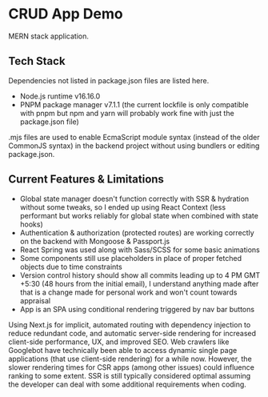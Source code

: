 # CRUD App Demo

MERN stack application.

## Tech Stack

Dependencies not listed in package.json files are listed here.

- Node.js runtime v16.16.0
- PNPM package manager v7.1.1 (the current lockfile is only compatible with pnpm but npm and yarn will probably work fine with just the package.json file)

.mjs files are used to enable EcmaScript module syntax (instead of the older CommonJS syntax) in the backend project without using bundlers or editing package.json.

## Current Features & Limitations

- Global state manager doesn't function correctly with SSR & hydration without some tweaks, so I ended up using React Context (less performant but works reliably for global state when combined with state hooks)
- Authentication & authorization (protected routes) are working correctly on the backend with Mongoose & Passport.js
- React Spring was used along with Sass/SCSS for some basic animations
- Some components still use placeholders in place of proper fetched objects due to time constraints
- Version control history should show all commits leading up to 4 PM GMT +5:30 (48 hours from the initial email), I understand anything made after that is a change made for personal work and won't count towards appraisal
- App is an SPA using conditional rendering triggered by nav bar buttons

Using Next.js for implicit, automated routing with dependency injection to reduce redundant code, and automatic server-side rendering for increased client-side performance, UX, and improved SEO. Web crawlers like Googlebot have technically been able to access dynamic single page applications (that use client-side rendering) for a while now. However, the slower rendering times for CSR apps (among other issues) could influence ranking to some extent. SSR is still typically considered optimal assuming the developer can deal with some additional requirements when coding.
